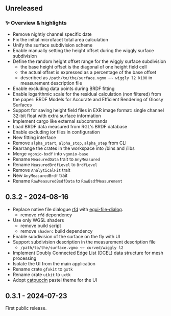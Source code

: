 ## Unreleased

### ✨ Overview & highlights

- Remove nightly channel specific date
- Fix the initial microfacet total area calculation
- Unify the surface subdivision scheme
- Enable manually setting the height offset during the wiggly surface subdivision
- Define the random height offset range for the wiggly surface subdivision
    - the base height offset is the diagonal of one height field cell
    - the actual offset is expressed as a percentage of the base offset
    - described as `/path/to/the/surface.vgmo ~~ wiggly l2 k100` in measurement description file
- Enable excluding data points during BRDF fitting
- Enable logarithmic scale for the residual calculation (non filtered) from the paper: BRDF Models for Accurate and
  Efficient Rendering of Glossy Surfaces
- Support for saving height field files in EXR image format: single channel 32-bit float with extra surface information
- Implement cargo like external subcommands
- Load BRDF data measured from RGL's BRDF database
- Enable excluding ior files in configuration
- New fitting interface
- Remove `alpha_start`, `alpha_stop`, `alpha_step` from CLI
- Rearrange the crates in the workspace into /bins and /libs
- Merge `vgonio-bxdf` into `vgonio-base`
- Rename `MeasuredData` trait to `AnyMeasured`
- Rename `MeasuredBrdfLevel` to `BrdfLevel`
- Remove `AnalyticalFit` trait
- New `AnyMeasuredBrdf` trait
- Rename `RawMeasuredBsdfData` to `RawBsdfMeasurement`

## 0.3.2 - 2024-08-16

- Replace native file dialogue [rfd](https://crates.io/crates/rfd)
  with [egui-file-dialog](https://crates.io/crates/egui-file-dialog).
    - remove `rfd` dependency
- Use only WGSL shaders
    - remove build script
    - remove `shaderc` build dependency
- Enable subdivision of the surface on the fly with UI
- Support subdivision description in the measurement description file
    - `/path/to/the/surface.vgmo ~~ curved/wiggly l2`
- Implement Doubly Connected Edge List (DCEL) data structure for mesh processing
- Isolate the UI from the main application
- Rename crate `gfxkit` to `gxtk`
- Rename crate `uikit` to `uxtk`
- Adopt [catpuccin](https://catppuccin.com/) pastel theme for the UI

## 0.3.1 - 2024-07-23

First public release.
